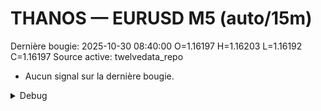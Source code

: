 # THANOS — EURUSD M5 (auto/15m)
Dernière bougie: 2025-10-30 08:40:00  O=1.16197  H=1.16203  L=1.16192  C=1.16197
Source active: twelvedata_repo

- Aucun signal sur la dernière bougie.

<details><summary>Debug</summary>

- TD_API_KEY manquant.

</details>
